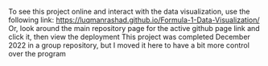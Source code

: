 To see this project online and interact with the data visualization, use the following link: https://luqmanrashad.github.io/Formula-1-Data-Visualization/
Or, look around the main repository page for the active github page link and click it, then view the deployment
This project was completed December 2022 in a group repository, but I moved it here to have a bit more control over the program
